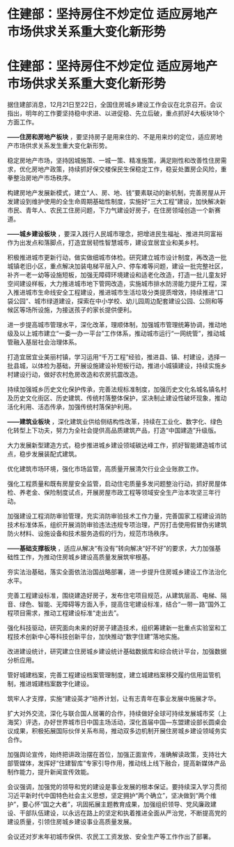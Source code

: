 # 住建部：坚持房住不炒定位 适应房地产市场供求关系重大变化新形势

# 住建部：坚持房住不炒定位 适应房地产市场供求关系重大变化新形势

据住建部消息，12月21日至22日，全国住房城乡建设工作会议在北京召开。会议指出，明年的工作要坚持稳中求进、以进促稳、先立后破，重点抓好4大板块18个方面工作。

**——住房和房地产板块** ，要坚持房子是用来住的、不是用来炒的定位，适应房地产市场供求关系发生重大变化新形势。

稳定房地产市场，坚持因城施策、一城一策、精准施策，满足刚性和改善性住房需求，优化房地产政策，持续抓好保交楼保民生保稳定工作，稳妥处置房企风险，重拳整治房地产市场秩序。

构建房地产发展新模式，建立“人、房、地、钱”要素联动的新机制，完善房屋从开发建设到维护使用的全生命周期基础性制度，实施好“三大工程”建设，加快解决新市民、青年人、农民工住房问题，下力气建设好房子，在住房领域创造一个新赛道。

**——城乡建设板块** ，要深入践行人民城市理念，把增进民生福祉、推进共同富裕作为出发点和落脚点，打造宜居韧性智慧城市，建设宜居宜业和美乡村。

积极推进城市更新行动，做实做细城市体检。研究建立城市设计制度，再改造一批城镇老旧小区，重点解决加装电梯平层入户、停车难等问题，建设一批完整社区，补齐一老一幼等设施短板，加强无障碍环境建设和适老化改造，打造一批儿童友好空间建设样板，大力推进城市地下管网改造，实施城市排水防涝能力提升工程，深入推进城市生命线安全工程建设，推进城市生活垃圾分类提质增效，持续推进“口袋公园”、城市绿道建设，探索在中小学校、幼儿园周边配套建设公园、公厕和等候区等场所设施，为接送孩子的家长提供便利。

进一步提高城市管理水平，深化改革，理顺体制，加强城市管理统筹协调，推动地级及以上城市建立“一委一办一平台”工作体系，推动城市运行“一网统管”，推动城管融入基层社会治理体系。

打造宜居宜业美丽村镇，学习运用“千万工程”经验，推进县、镇、村建设，选择一批县城，以体检为基础，开展设施建设补短板行动，推进小城镇建设，持续实施乡村建设行动，做好农村危房改造和农房抗震改造。

持续加强城乡历史文化保护传承，完善法规标准制度，加强历史文化名城名镇名村及历史文化街区、历史建筑、传统村落整体保护，坚决制止建设性破坏现象，推动活化利用、活态传承，加强传统村落保护利用。

**——建筑业板块** ，深化建筑业供给侧结构性改革，持续在工业化、数字化、绿色化转型上下功夫，努力为全社会提供高品质建筑产品，打造“中国建造”升级版。

大力发展新型建造方式，稳步推进城乡建设领域碳达峰工作，抓好智能建造城市试点，稳步发展装配式建筑。

优化建筑市场环境，强化市场监管，高质量开展清欠行业企业账款工作。

强化工程质量和既有房屋安全监管，启动住宅质量多发问题整治行动，抓好房屋体检、养老金、保险制度试点，开展房屋市政工程等领域安全生产治本攻坚三年行动。

加强建设工程消防审验管理，充实消防审验技术工作力量，完善国家工程建设消防技术标准体系，组织开展消防审验违法违规专项治理，严厉打击使用假冒伪劣建筑防火材料、设施设备和技术服务造假的行为，规范市场秩序。

**——基础支撑板块** ，适应从解决“有没有”转向解决“好不好”的要求，大力加强基础性工作，为推动住房城乡建设高质量发展筑牢根基。

夯实法治基础，落实全面依法治国战略部署，进一步提升住房城乡建设工作法治化水平。

完善工程建设标准，围绕建造好房子，发布住宅项目规范，从建筑层高、电梯、隔音、绿色、智能、无障碍等方面入手，提高住宅建设标准，结合“一带一路”国外工程项目需求，推动工程建设标准“走出去”。

强化科技驱动，研究面向未来的好房子建造技术，组织筹建新一批重点实验室和工程技术创新中心等科技创新平台，加快推动“数字住建”落地实施。

改进建设统计，研究建立住房城乡建设统计基础数据库和综合统计平台，加强数据分析应用。

管好城建档案，完善工程建设档案管理制度，建立城建档案移交履约信用监管机制，推进城建档案数字化建设。

筑牢人才支撑，实施“建设英才”培养计划，让有志青年在事业发展中施展才华。

扩大对外交流，深化与联合国人居署的合作，持续做好全球可持续发展城市奖（上海奖）评选，办好世界城市日中国主场活动，深化首届中国—东盟建设部长圆桌会议成果，积极拓展国际伙伴关系布局，推动双多边机制开展住房城乡建设领域务实合作。

加强舆论宣传，始终把讲政治摆在首位，加强正面宣传，准确解读政策，支持壮大部管媒体，发挥好“住建智库”专家引导作用，推动线上线下融合，提高新媒体产品制作能力，提升新闻宣传效能。

会议强调，加强党的领导和党的建设是事业发展的根本保证。要持续深入学习贯彻习近平新时代中国特色社会主义思想，坚定拥护“两个确立”，坚决做到“两个维护”，要心怀“国之大者”，巩固拓展主题教育成果，加强组织领导、党风廉政建设、干部队伍建设，以永远在路上的坚定和执着推进全面从严治党，不断提高党的建设质量，引领住房城乡建设事业高质量发展。

会议还对岁末年初城市保供、农民工工资发放、安全生产等工作作出了部署。

